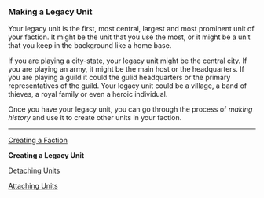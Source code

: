 ### Making a Legacy Unit


Your legacy unit is the first, most central, largest and most prominent unit of your faction.  It might be the unit that you use the most, or it might be a unit that you keep in the background like a home base.

If you are playing a city-state, your legacy unit might be the central city.  If you are playing an army, it might be the main host or the headquarters.  If you are playing a guild it could the gulid headquarters or the primary representatives of the guild.  Your legacy unit could be a village, a band of thieves, a royal family or even a heroic individual.

Once you have your legacy unit, you can go through the process of _making history_ and use it to create other units in your faction.

---

[Creating a Faction](/rpg_char.html)

**Creating a Legacy Unit**

[Detaching Units](/rpg_detach.html)

[Attaching Units](/rpg_attach.html)
